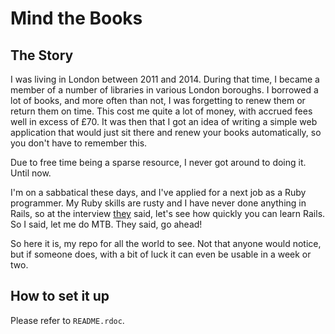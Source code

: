 # Mind the Books

## The Story

I was living in London between 2011 and 2014. During that time, I became a member of a number of libraries in various London boroughs. I borrowed a lot of books, and more often than not, I was forgetting to renew them or return them on time. This cost me quite a lot of money, with accrued fees well in excess of £70. It was then that I got an idea of writing a simple web application that would just sit there and renew your books automatically, so you don't have to remember this.

Due to free time being a sparse resource, I never got around to doing it. Until now.

I'm on a sabbatical these days, and I've applied for a next job as a Ruby programmer. My Ruby skills are rusty and I have never done anything in Rails, so at the interview [they] said, let's see how quickly you can learn Rails. So I said, let me do MTB. They said, go ahead!

So here it is, my repo for all the world to see. Not that anyone would notice, but if someone does, with a bit of luck it can even be usable in a week or two.

 [they]: http://rebased.pl
 
## How to set it up

Please refer to `README.rdoc`.

